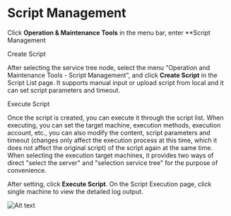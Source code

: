 # Script Management

Click **Operation & Maintenance Tools** in the menu bar, enter **Script Management

Create Script

After selecting the service tree node, select the menu "Operation and Maintenance Tools - Script Management", and click **Create Script** in the Script List page. It supports manual input or upload script from local and it can set script parameters and timeout.

Execute Script

Once the script is created, you can execute it through the script list. When executing, you can set the target machine, execution methods, execution account, etc., you can also modify the content, script parameters and timeout (changes only affect the execution process at this time, which it does not affect the original script) of the script again at the same time. When selecting the execution target machines, it provides two ways of direct "select the server" and "selection service tree" for the purpose of convenience.

After setting, click **Execute Script**. On the Script Execution page, click single machine to view the detailed log output.

![Alt text](https://github.com/jdcloudcom/cn/blob/DevOps/image/DevOps/Operation29.png)
